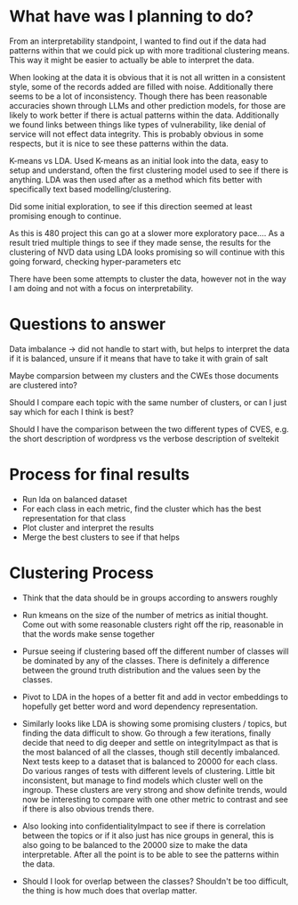 # What have was I planning to do?

From an interpretability standpoint, I wanted to find out if the data had patterns within that we
could pick up with more traditional clustering means. This way it might be easier to actually be
able to interpret the data.

When looking at the data it is obvious that it is not all written in a consistent style, some of the
records added are filled with noise. Additionally there seems to be a lot of inconsistency. Though
there has been reasonable accuracies shown through LLMs and other prediction models, for those are
likely to work better if there is actual patterns within the data. Additionally we found links
between things like types of vulnerability, like denial of service will not effect data integrity.
This is probably obvious in some respects, but it is nice to see these patterns within the data.

K-means vs LDA. Used K-means as an initial look into the data, easy to setup and understand, often
the first clustering model used to see if there is anything. LDA was then used after as a method
which fits better with specifically text based modelling/clustering.

Did some initial exploration, to see if this direction seemed at least promising enough to continue. 

As this is 480 project this can go at a slower more exploratory pace.... As a result tried multiple
things to see if they made sense, the results for the clustering of NVD data using LDA looks
promising so will continue with this going forward, checking hyper-parameters etc

There have been some attempts to cluster the data, however not in the way I am doing and not with a
focus on interpretability.

# Questions to answer

Data imbalance -> did not handle to start with, but helps to interpret the data if it is balanced,
unsure if it means that have to take it with grain of salt

Maybe comparsion between my clusters and the CWEs those
documents are clustered into?

Should I compare each topic with the same number of clusters, or can I just say which for each I
think is best?

Should I have the comparison between the two different types of CVES, e.g. the short description of
wordpress vs the verbose description of sveltekit

# Process for final results

- Run lda on balanced dataset
- For each class in each metric, find the cluster which has the best representation for that class
- Plot cluster and interpret the results
- Merge the best clusters to see if that helps

# Clustering Process 

- Think that the data should be in groups according to answers roughly

- Run kmeans on the size of the number of metrics as initial thought. Come out with some reasonable
  clusters right off the rip, reasonable in that the words make sense together

- Pursue seeing if clustering based off the different number of classes will be dominated by any of
  the classes. There is definitely a difference between the ground truth distribution and the values
  seen by the classes.

- Pivot to LDA in the hopes of a better fit and add in vector embeddings to hopefully get better
  word and word dependency representation.

- Similarly looks like LDA is showing some promising clusters / topics, but finding the data
difficult to show. Go through a few iterations, finally decide that need to dig deeper and settle on
integrityImpact as that is the most balanced of all the classes, though still decently imbalanced.
Next tests keep to a dataset that is balanced to 20000 for each class. Do various ranges of tests
with different levels of clustering. Little bit inconsistent, but manage to find models which
cluster well on the ingroup. These clusters are very strong and show definite trends, would now be
interesting to compare with one other metric to contrast and see if there is also obvious trends
there.


- Also looking into confidentialityImpact to see if there is correlation between the topics or if it
  also just has nice groups in general, this is also going to be balanced to the 20000 size to make
  the data interpretable. After all the point is to be able to see the patterns within the data. 

- Should I look for overlap between the classes? Shouldn't be too difficult, the thing is how much
does that overlap matter.



